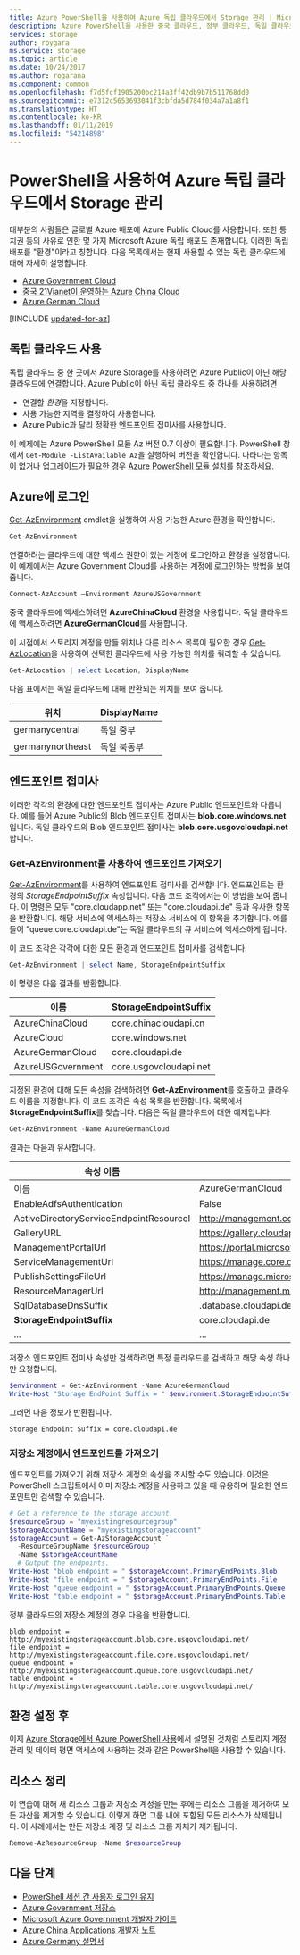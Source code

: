 ```yaml
---
title: Azure PowerShell을 사용하여 Azure 독립 클라우드에서 Storage 관리 | Microsoft Docs
description: Azure PowerShell을 사용한 중국 클라우드, 정부 클라우드, 독일 클라우드의 Storage 관리
services: storage
author: roygara
ms.service: storage
ms.topic: article
ms.date: 10/24/2017
ms.author: rogarana
ms.component: common
ms.openlocfilehash: f7d5fcf1905200bc214a3ff42db9b7b511768dd0
ms.sourcegitcommit: e7312c5653693041f3cbfda5d784f034a7a1a8f1
ms.translationtype: HT
ms.contentlocale: ko-KR
ms.lasthandoff: 01/11/2019
ms.locfileid: "54214898"
---
```

# <a name="managing-storage-in-the-azure-independent-clouds-using-powershell"></a>PowerShell을 사용하여 Azure 독립 클라우드에서 Storage 관리

대부분의 사람들은 글로벌 Azure 배포에 Azure Public Cloud를 사용합니다. 또한 통치권 등의 사유로 인한 몇 가지 Microsoft Azure 독립 배포도 존재합니다. 이러한 독립 배포를 "환경"이라고 칭합니다. 다음 목록에서는 현재 사용할 수 있는 독립 클라우드에 대해 자세히 설명합니다.

* [Azure Government Cloud](https://azure.microsoft.com/features/gov/)
* [중국 21Vianet이 운영하는 Azure China Cloud](http://www.windowsazure.cn/)
* [Azure German Cloud](../../germany/germany-welcome.md)

[!INCLUDE [updated-for-az](../../../includes/updated-for-az.md)]

## <a name="using-an-independent-cloud"></a>독립 클라우드 사용 

독립 클라우드 중 한 곳에서 Azure Storage를 사용하려면 Azure Public이 아닌 해당 클라우드에 연결합니다. Azure Public이 아닌 독립 클라우드 중 하나를 사용하려면

* 연결할 *환경*을 지정합니다.
* 사용 가능한 지역을 결정하여 사용합니다.
* Azure Public과 달리 정확한 엔드포인트 접미사를 사용합니다.

이 예제에는 Azure PowerShell 모듈 Az 버전 0.7 이상이 필요합니다. PowerShell 창에서 `Get-Module -ListAvailable Az`을 실행하여 버전을 확인합니다. 나타나는 항목이 없거나 업그레이드가 필요한 경우 [Azure PowerShell 모듈 설치](/powershell/azure/install-Az-ps)를 참조하세요. 

## <a name="log-in-to-azure"></a>Azure에 로그인

[Get-AzEnvironment](/powershell/module/az.accounts/get-azenvironment) cmdlet을 실행하여 사용 가능한 Azure 환경을 확인합니다.
   
```powershell
Get-AzEnvironment
```

연결하려는 클라우드에 대한 액세스 권한이 있는 계정에 로그인하고 환경을 설정합니다. 이 예제에서는 Azure Government Cloud를 사용하는 계정에 로그인하는 방법을 보여 줍니다.   

```powershell
Connect-AzAccount –Environment AzureUSGovernment
```

중국 클라우드에 액세스하려면 **AzureChinaCloud** 환경을 사용합니다. 독일 클라우드에 액세스하려면 **AzureGermanCloud**를 사용합니다.

이 시점에서 스토리지 계정을 만들 위치나 다른 리소스 목록이 필요한 경우 [Get-AzLocation](/powershell/module/az.resources/get-azlocation)을 사용하여 선택한 클라우드에 사용 가능한 위치를 쿼리할 수 있습니다.

```powershell
Get-AzLocation | select Location, DisplayName
```

다음 표에서는 독일 클라우드에 대해 반환되는 위치를 보여 줍니다.

|위치 | DisplayName |
|----|----|
| germanycentral | 독일 중부|
| germanynortheast | 독일 북동부 | 


## <a name="endpoint-suffix"></a>엔드포인트 접미사

이러한 각각의 환경에 대한 엔드포인트 접미사는 Azure Public 엔드포인트와 다릅니다. 예를 들어 Azure Public의 Blob 엔드포인트 접미사는 **blob.core.windows.net**입니다. 독일 클라우드의 Blob 엔드포인트 접미사는 **blob.core.usgovcloudapi.net**합니다. 

### <a name="get-endpoint-using-get-azenvironment"></a>Get-AzEnvironment를 사용하여 엔드포인트 가져오기 

[Get-AzEnvironment](/powershell/module/az.accounts/get-azenvironment)를 사용하여 엔드포인트 접미사를 검색합니다. 엔드포인트는 환경의 *StorageEndpointSuffix* 속성입니다. 다음 코드 조각에서는 이 방법을 보여 줍니다. 이 명령은 모두 "core.cloudapp.net" 또는 "core.cloudapi.de" 등과 유사한 항목을 반환합니다. 해당 서비스에 액세스하는 저장소 서비스에 이 항목을 추가합니다. 예를 들어 "queue.core.cloudapi.de"는 독일 클라우드의 큐 서비스에 액세스하게 됩니다.

이 코드 조각은 각각에 대한 모든 환경과 엔드포인트 접미사를 검색합니다.

```powershell
Get-AzEnvironment | select Name, StorageEndpointSuffix 
```

이 명령은 다음 결과를 반환합니다.

| 이름| StorageEndpointSuffix|
|----|----|
| AzureChinaCloud | core.chinacloudapi.cn|
| AzureCloud | core.windows.net |
| AzureGermanCloud | core.cloudapi.de|
| AzureUSGovernment | core.usgovcloudapi.net |

지정된 환경에 대해 모든 속성을 검색하려면 **Get-AzEnvironment**를 호출하고 클라우드 이름을 지정합니다. 이 코드 조각은 속성 목록을 반환합니다. 목록에서 **StorageEndpointSuffix**를 찾습니다. 다음은 독일 클라우드에 대한 예제입니다.

```powershell
Get-AzEnvironment -Name AzureGermanCloud 
```

결과는 다음과 유사합니다.

|속성 이름|값|
|----|----|
| 이름 | AzureGermanCloud |
| EnableAdfsAuthentication | False |
| ActiveDirectoryServiceEndpointResourceI | http://management.core.cloudapi.de/ |
| GalleryURL | https://gallery.cloudapi.de/ |
| ManagementPortalUrl | https://portal.microsoftazure.de/ | 
| ServiceManagementUrl | https://manage.core.cloudapi.de/ |
| PublishSettingsFileUrl| https://manage.microsoftazure.de/publishsettings/index |
| ResourceManagerUrl | http://management.microsoftazure.de/ |
| SqlDatabaseDnsSuffix | .database.cloudapi.de |
| **StorageEndpointSuffix** | core.cloudapi.de |
| ... | ... | 

저장소 엔드포인트 접미사 속성만 검색하려면 특정 클라우드를 검색하고 해당 속성 하나만 요청합니다.

```powershell
$environment = Get-AzEnvironment -Name AzureGermanCloud
Write-Host "Storage EndPoint Suffix = " $environment.StorageEndpointSuffix 
```

그러면 다음 정보가 반환됩니다.

```
Storage Endpoint Suffix = core.cloudapi.de
```

### <a name="get-endpoint-from-a-storage-account"></a>저장소 계정에서 엔드포인트를 가져오기

엔드포인트를 가져오기 위해 저장소 계정의 속성을 조사할 수도 있습니다. 이것은 PowerShell 스크립트에서 이미 저장소 계정을 사용하고 있을 때 유용하며 필요한 엔드포인트만 검색할 수 있습니다. 

```powershell
# Get a reference to the storage account.
$resourceGroup = "myexistingresourcegroup"
$storageAccountName = "myexistingstorageaccount"
$storageAccount = Get-AzStorageAccount `
  -ResourceGroupName $resourceGroup `
  -Name $storageAccountName 
  # Output the endpoints.
Write-Host "blob endpoint = " $storageAccount.PrimaryEndPoints.Blob 
Write-Host "file endpoint = " $storageAccount.PrimaryEndPoints.File
Write-Host "queue endpoint = " $storageAccount.PrimaryEndPoints.Queue
Write-Host "table endpoint = " $storageAccount.PrimaryEndPoints.Table
```

정부 클라우드의 저장소 계정의 경우 다음을 반환합니다. 

```
blob endpoint = http://myexistingstorageaccount.blob.core.usgovcloudapi.net/
file endpoint = http://myexistingstorageaccount.file.core.usgovcloudapi.net/
queue endpoint = http://myexistingstorageaccount.queue.core.usgovcloudapi.net/
table endpoint = http://myexistingstorageaccount.table.core.usgovcloudapi.net/
```

## <a name="after-setting-the-environment"></a>환경 설정 후

이제 [Azure Storage에서 Azure PowerShell 사용](storage-powershell-guide-full.md)에서 설명된 것처럼 스토리지 계정 관리 및 데이터 평면 액세스에 사용하는 것과 같은 PowerShell을 사용할 수 있습니다.

## <a name="clean-up-resources"></a>리소스 정리

이 연습에 대해 새 리소스 그룹과 저장소 계정을 만든 후에는 리소스 그룹을 제거하여 모든 자산을 제거할 수 있습니다. 이렇게 하면 그룹 내에 포함된 모든 리소스가 삭제됩니다. 이 사례에서는 만든 저장소 계정 및 리소스 그룹 자체가 제거됩니다.

```powershell
Remove-AzResourceGroup -Name $resourceGroup
```

## <a name="next-steps"></a>다음 단계

* [PowerShell 세션 간 사용자 로그인 유지](/powershell/azure/context-persistence)
* [Azure Government 저장소](../../azure-government/documentation-government-services-storage.md)
* [Microsoft Azure Government 개발자 가이드](../../azure-government/documentation-government-developer-guide.md)
* [Azure China Applications 개발자 노트](https://msdn.microsoft.com/library/azure/dn578439.aspx)
* [Azure Germany 설명서](../../germany/germany-welcome.md)
